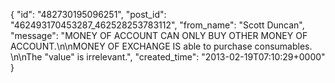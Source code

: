  {
   "id": "482730195096251",
   "post_id": "462493170453287_462528253783112",
   "from_name": "Scott Duncan",
   "message": "MONEY OF ACCOUNT CAN ONLY BUY OTHER MONEY OF ACCOUNT.\n\nMONEY OF EXCHANGE IS able to purchase consumables. \n\nThe \"value\" is irrelevant.",
   "created_time": "2013-02-19T07:10:29+0000"
 }

